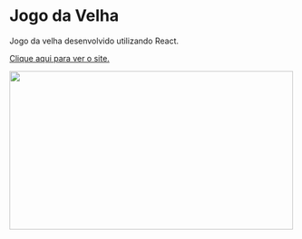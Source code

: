 # Jogo da Velha
Jogo da velha desenvolvido utilizando React.

<a href="https://mssdesign.github.io/tic-tac-toe-REACT/" target="_blank">Clique aqui para ver o site.</a>

<img src="https://github.com/mssdesign/portifolios/blob/main/portifolio_vs1/src/Assets/WebSitesPreview/TicTacToe.png?raw=true" target='_blank' width="500" height="280">

